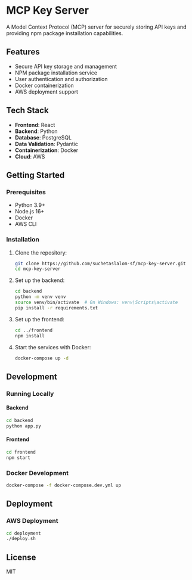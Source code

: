 # MCP Key Server

A Model Context Protocol (MCP) server for securely storing API keys and providing npm package installation capabilities.

## Features

- Secure API key storage and management
- NPM package installation service
- User authentication and authorization
- Docker containerization
- AWS deployment support

## Tech Stack

- **Frontend**: React
- **Backend**: Python
- **Database**: PostgreSQL
- **Data Validation**: Pydantic
- **Containerization**: Docker
- **Cloud**: AWS

## Getting Started

### Prerequisites

- Python 3.9+
- Node.js 16+
- Docker
- AWS CLI

### Installation

1. Clone the repository:
   ```bash
   git clone https://github.com/suchetaslalom-sf/mcp-key-server.git
   cd mcp-key-server
   ```

2. Set up the backend:
   ```bash
   cd backend
   python -m venv venv
   source venv/bin/activate  # On Windows: venv\Scripts\activate
   pip install -r requirements.txt
   ```

3. Set up the frontend:
   ```bash
   cd ../frontend
   npm install
   ```

4. Start the services with Docker:
   ```bash
   docker-compose up -d
   ```

## Development

### Running Locally

#### Backend
```bash
cd backend
python app.py
```

#### Frontend
```bash
cd frontend
npm start
```

### Docker Development
```bash
docker-compose -f docker-compose.dev.yml up
```

## Deployment

### AWS Deployment
```bash
cd deployment
./deploy.sh
```

## License

MIT
